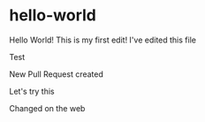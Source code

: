# hello-world

Hello World! This is my first edit!
I've edited this file

Test

New Pull Request created

Let's try this

Changed on the web

